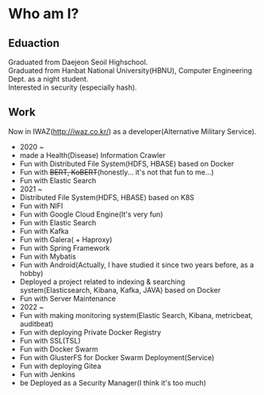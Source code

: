 # Who am I?  
  
## Eduaction  
Graduated from Daejeon Seoil Highschool.  
Graduated from Hanbat National University(HBNU), Computer Engineering Dept. as a night student.  
Interested in security (especially hash).  
  
## Work  
Now in IWAZ(http://iwaz.co.kr/) as a developer(Alternative Military Service).  
 - 2020 ~  
 - made a Health(Disease) Information Crawler
 - Fun with Distributed File System(HDFS, HBASE) based on Docker
 - Fun with ~~BERT, KoBERT~~(honestly... it's not that fun to me...)
 - Fun with Elastic Search
 - 2021 ~  
 - Distributed File System(HDFS, HBASE) based on K8S
 - Fun with NIFI
 - Fun with Google Cloud Engine(It's very fun)
 - Fun with Elastic Search
 - Fun with Kafka
 - Fun with Galera( + Haproxy)
 - Fun with Spring Framework
 - Fun with Mybatis
 - Fun with Android(Actually, I have studied it since two years before, as a hobby)
 - Deployed a project related to indexing & searching system(Elasticsearch, Kibana, Kafka, JAVA) based on Docker
 - Fun with Server Maintenance
 - 2022 ~
 - Fun with making monitoring system(Elastic Search, Kibana, metricbeat, auditbeat)
 - Fun with deploying Private Docker Registry
 - Fun with SSL(TSL)
 - Fun with Docker Swarm
 - Fun with GlusterFS for Docker Swarm Deployment(Service)
 - Fun with deploying Gitea
 - Fun with Jenkins
 - be Deployed as a Security Manager(I think it's too much)
